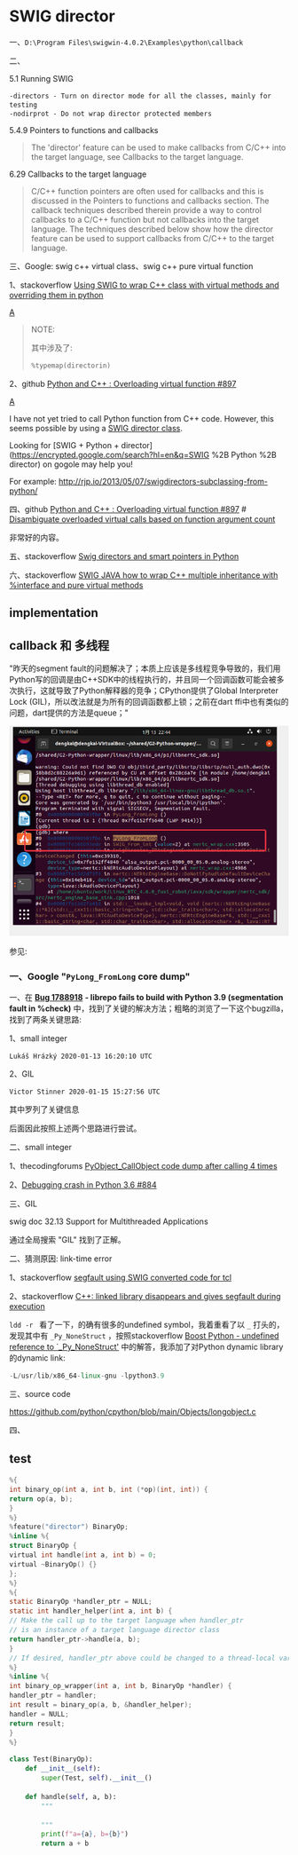 # SWIG director

一、`D:\Program Files\swigwin-4.0.2\Examples\python\callback`

二、

5.1 Running SWIG

```
-directors - Turn on director mode for all the classes, mainly for testing
-nodirprot - Do not wrap director protected members
```

5.4.9 Pointers to functions and callbacks

> The 'director' feature can be used to make callbacks from C/C++ into the target language, see Callbacks to the target language.

6.29 Callbacks to the target language

> C/C++ function pointers are often used for callbacks and this is discussed in the Pointers to functions and callbacks section. The callback techniques described therein provide a way to control callbacks to a C/C++ function but not callbacks into the target language. The techniques described below show how the director feature can be used to support callbacks from C/C++ to the target language.





三、Google: swig c++ virtual class、swig c++ pure virtual function

1、stackoverflow [Using SWIG to wrap C++ class with virtual methods and overriding them in python](https://stackoverflow.com/questions/6684253/using-swig-to-wrap-c-class-with-virtual-methods-and-overriding-them-in-python)

[A](https://stackoverflow.com/a/6737491/10173843)

> NOTE: 
>
> 其中涉及了:
>
> ```C++
> %typemap(directorin)
> ```



2、github [Python and C++ : Overloading virtual function #897](https://github.com/swig/swig/issues/897)

[A](https://github.com/swig/swig/issues/897#issuecomment-281733842)

I have not yet tried to call Python function from C++ code. However, this seems possible by using a [SWIG director class](http://www.swig.org/Doc3.0/Python.html#Python_nn34).

Looking for [SWIG + Python + director](https://encrypted.google.com/search?hl=en&q=SWIG %2B Python %2B director) on gogole may help you!

For example: http://rjp.io/2013/05/07/swigdirectors-subclassing-from-python/

四、github [Python and C++ : Overloading virtual function #897](https://github.com/swig/swig/issues/897) # [Disambiguate overloaded virtual calls based on function argument count](https://github.com/swig/swig/issues/897#issuecomment-314125854)	

非常好的内容。

五、stackoverflow [Swig directors and smart pointers in Python](https://stackoverflow.com/questions/48206146/swig-directors-and-smart-pointers-in-python)

六、stackoverflow [SWIG JAVA how to wrap C++ multiple inheritance with %interface and pure virtual methods](https://stackoverflow.com/questions/38358017/swig-java-how-to-wrap-c-multiple-inheritance-with-interface-and-pure-virtual)

## implementation



## callback 和 多线程

"昨天的segment fault的问题解决了；本质上应该是多线程竞争导致的，我们用Python写的回调是由C++SDK中的线程执行的，并且同一个回调函数可能会被多次执行，这就导致了Python解释器的竞争；CPython提供了Global Interpreter Lock (GIL)，所以改法就是为所有的回调函数都上锁；之前在dart ffi中也有类似的问题，dart提供的方法是queue；"



![](./PyLong_FromLong-segment-fault-thread-race-condition.png)

参见:

### 一、Google "`PyLong_FromLong` core dump" 

一、在 [**Bug 1788918**](https://bugzilla.redhat.com/show_bug.cgi?id=1788918) **- librepo fails to build with Python 3.9 (segmentation fault in %check)** 中，找到了关键的解决方法；粗略的浏览了一下这个bugzilla，找到了两条关键思路:

1、small integer

```
Lukáš Hrázký 2020-01-13 16:20:10 UTC
```



2、GIL

```
Victor Stinner 2020-01-15 15:27:56 UTC
```

其中罗列了关键信息



后面因此按照上述两个思路进行尝试。

二、small integer

1、thecodingforums [PyObject_CallObject code dump after calling 4 times](https://www.thecodingforums.com/threads/pyobject_callobject-code-dump-after-calling-4-times.566237/)

2、[Debugging crash in Python 3.6 #884](https://github.com/pythonnet/pythonnet/issues/884)

三、GIL

swig doc 32.13 Support for Multithreaded Applications

通过全局搜索 "GIL" 找到了正解。

二、猜测原因: link-time error

1、stackoverflow [segfault using SWIG converted code for tcl](https://stackoverflow.com/questions/18375668/segfault-using-swig-converted-code-for-tcl)

2、stackoverflow [C++: linked library disappears and gives segfault during execution](https://stackoverflow.com/questions/18379452/c-linked-library-disappears-and-gives-segfault-during-execution)

`ldd -r ` 看了一下，的确有很多的undefined symbol，我着重看了以 `_` 打头的，发现其中有 `_Py_NoneStruct` ，按照stackoverflow [Boost Python - undefined reference to `_Py_NoneStruct'](https://stackoverflow.com/questions/63139865/boost-python-undefined-reference-to-py-nonestruct) 中的解答，我添加了对Python dynamic library的dynamic link:

```C++
-L/usr/lib/x86_64-linux-gnu -lpython3.9 
```





三、source code

https://github.com/python/cpython/blob/main/Objects/longobject.c



四、



## test

```C
%{
int binary_op(int a, int b, int (*op)(int, int)) {
return op(a, b);
}
%}
%feature("director") BinaryOp;
%inline %{
struct BinaryOp {
virtual int handle(int a, int b) = 0;
virtual ~BinaryOp() {}
};
%}
%{
static BinaryOp *handler_ptr = NULL;
static int handler_helper(int a, int b) {
// Make the call up to the target language when handler_ptr
// is an instance of a target language director class
return handler_ptr->handle(a, b);
}
// If desired, handler_ptr above could be changed to a thread-local variable in order to make thread-safe
%}
%inline %{
int binary_op_wrapper(int a, int b, BinaryOp *handler) {
handler_ptr = handler;
int result = binary_op(a, b, &handler_helper);
handler = NULL;
return result;
}
%}
```



```Python
class Test(BinaryOp):
    def __init__(self):
        super(Test, self).__init__()

    def handle(self, a, b):
        """

        """
        print(f"a={a}, b={b}")
        return a + b

```

